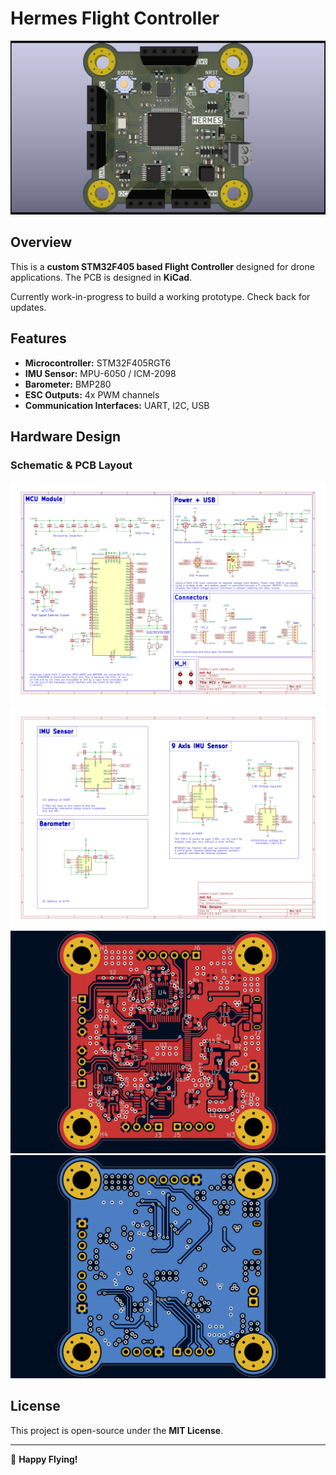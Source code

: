 # **Hermes Flight Controller**

![Project Banner](PCB/Gallery/Hermes-FlightController.png)

## **Overview**
This is a **custom STM32F405 based Flight Controller** designed for drone applications. The PCB is designed in **KiCad**.

Currently work-in-progress to build a working prototype.
Check back for updates.

## **Features**
- **Microcontroller:** STM32F405RGT6
- **IMU Sensor:** MPU-6050 / ICM-2098
- **Barometer:** BMP280
- **ESC Outputs:** 4x PWM channels
- **Communication Interfaces:** UART, I2C, USB


## **Hardware Design**
### **Schematic & PCB Layout**
![Schematic1](PCB/Gallery/Schematic-HermesFC-1.png)
![Schematic2](PCB/Gallery/Schematic-HermesFC-2.png)
![PCB Layout](PCB/Gallery/Layers_F-Cu.png)
![PCB Layout](PCB/Gallery/Layers_B-Cu.png)


## **License**
This project is open-source under the **MIT License**.

---
🚀 **Happy Flying!** 

